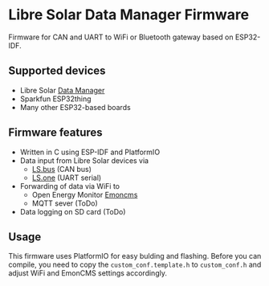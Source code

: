 # Libre Solar Data Manager Firmware

Firmware for CAN and UART to WiFi or Bluetooth gateway based on ESP32-IDF.

## Supported devices

- Libre Solar [Data Manager](https://github.com/LibreSolar/data-manager)
- Sparkfun ESP32thing
- Many other ESP32-based boards

## Firmware features

- Written in C using ESP-IDF and PlatformIO
- Data input from Libre Solar devices via
    - [LS.bus](https://libre.solar/docs/ls_bus/) (CAN bus)
    - [LS.one](https://libre.solar/docs/ls_one/) (UART serial)
- Forwarding of data via WiFi to
    - Open Energy Monitor [Emoncms](https://emoncms.org/)
    - MQTT sever (ToDo)
- Data logging on SD card (ToDo)

## Usage

This firmware uses PlatformIO for easy bulding and flashing. Before you can compile, you need to
copy the `custom_conf.template.h` to `custom_conf.h` and adjust WiFi and EmonCMS settings
accordingly.
